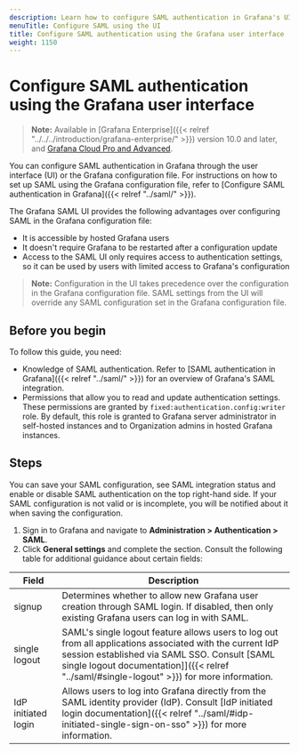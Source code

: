 ```yaml
---
description: Learn how to configure SAML authentication in Grafana's UI.
menuTitle: Configure SAML using the UI
title: Configure SAML authentication using the Grafana user interface
weight: 1150
---
```


# Configure SAML authentication using the Grafana user interface

> **Note:** Available in [Grafana Enterprise]({{< relref "../../../introduction/grafana-enterprise/" >}}) version 10.0 and later, and [Grafana Cloud Pro and Advanced](/docs/grafana-cloud/).

You can configure SAML authentication in Grafana through the user interface (UI) or the Grafana configuration file. For instructions on how to set up SAML using the Grafana configuration file, refer to [Configure SAML authentication in Grafana]({{< relref "../saml/" >}}).

The Grafana SAML UI provides the following advantages over configuring SAML in the Grafana configuration file:

- It is accessible by hosted Grafana users
- It doesn't require Grafana to be restarted after a configuration update
- Access to the SAML UI only requires access to authentication settings, so it can be used by users with limited access to Grafana's configuration

> **Note:** Configuration in the UI takes precedence over the configuration in the Grafana configuration file. SAML settings from the UI will override any SAML configuration set in the Grafana configuration file.

## Before you begin

To follow this guide, you need:

- Knowledge of SAML authentication. Refer to [SAML authentication in Grafana]({{< relref "../saml/" >}}) for an overview of Grafana's SAML integration.
- Permissions that allow you to read and update authentication settings. These permissions are granted by `fixed:authentication.config:writer` role.
  By default, this role is granted to Grafana server administrator in self-hosted instances and to Organization admins in hosted Grafana instances.

## Steps

You can save your SAML configuration, see SAML integration status and enable or disable SAML authentication on the top right-hand side.
If your SAML configuration is not valid or is incomplete, you will be notified about it when saving the configuration.

1. Sign in to Grafana and navigate to **Administration > Authentication > SAML**.
1. Click **General settings** and complete the section. Consult the following table for additional guidance about certain fields:

| Field               | Description                                                                                                                                                                                                                                             |
| ------------------- | ------------------------------------------------------------------------------------------------------------------------------------------------------------------------------------------------------------------------------------------------------- |
| signup              | Determines whether to allow new Grafana user creation through SAML login. If disabled, then only existing Grafana users can log in with SAML.                                                                                                           |
| single logout       | SAML's single logout feature allows users to log out from all applications associated with the current IdP session established via SAML SSO. Consult [SAML single logout documentation]]({{< relref "../saml/#single-logout" >}}) for more information. |
| IdP initiated login | Allows users to log into Grafana directly from the SAML identity provider (IdP). Consult [IdP initiated login documentation]({{< relref "../saml/#idp-initiated-single-sign-on-sso" >}}) for more information.                                          |
